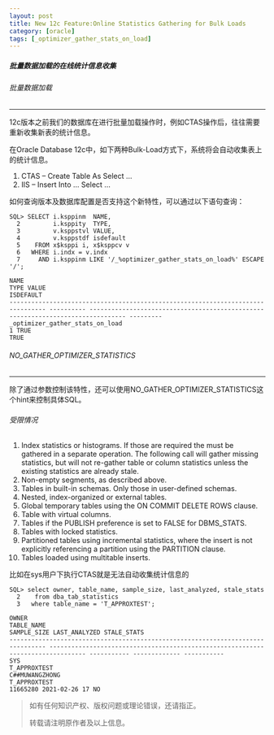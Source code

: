 ```yaml
---
layout: post
title: New 12c Feature:Online Statistics Gathering for Bulk Loads
category: [oracle]
tags: [_optimizer_gather_stats_on_load]
---
```

##### 批量数据加载的在线统计信息收集

###### 批量数据加载
----
12c版本之前我们的数据库在进行批量加载操作时，例如CTAS操作后，往往需要重新收集新表的统计信息。

在Oracle Database 12c中，如下两种Bulk-Load方式下，系统将会自动收集表上的统计信息。
1. CTAS – Create Table As Select …
2. IIS – Insert Into … Select …

如何查询版本及数据库配置是否支持这个新特性，可以通过以下语句查询：

```
SQL> SELECT i.ksppinm  NAME,
  2         i.ksppity  TYPE,
  3         v.ksppstvl VALUE,
  4         v.ksppstdf isdefault
  5    FROM x$ksppi i, x$ksppcv v
  6   WHERE i.indx = v.indx
  7     AND i.ksppinm LIKE '/_%optimizer_gather_stats_on_load%' ESCAPE '/';

NAME                                                                                   TYPE VALUE                                                                            ISDEFAULT
-------------------------------------------------------------------------------- ---------- -------------------------------------------------------------------------------- ---------
_optimizer_gather_stats_on_load                                                           1 TRUE                                                                             TRUE

```

###### NO_GATHER_OPTIMIZER_STATISTICS
----
除了通过参数控制该特性，还可以使用NO_GATHER_OPTIMIZER_STATISTICS这个hint来控制具体SQL。

###### 受限情况
1. Index statistics or histograms. If those are required the must be gathered in a separate operation. The following call will gather missing statistics, but will not re-gather table or column statistics unless the existing statistics are already stale.
2. Non-empty segments, as described above.
3. Tables in built-in schemas. Only those in user-defined schemas.
4. Nested, index-organized or external tables.
5. Global temporary tables using the ON COMMIT DELETE ROWS clause.
6. Table with virtual columns.
7. Tables if the PUBLISH preference is set to FALSE for DBMS_STATS.
8. Tables with locked statistics.
9. Partitioned tables using incremental statistics, where the insert is not explicitly referencing a partition using the PARTITION clause.
10. Tables loaded using multitable inserts.

比如在sys用户下执行CTAS就是无法自动收集统计信息的
```
SQL> select owner, table_name, sample_size, last_analyzed, stale_stats
  2    from dba_tab_statistics
  3   where table_name = 'T_APPROXTEST';

OWNER                                                                            TABLE_NAME                                                                       SAMPLE_SIZE LAST_ANALYZED STALE_STATS
-------------------------------------------------------------------------------- -------------------------------------------------------------------------------- ----------- ------------- -----------
SYS                                                                              T_APPROXTEST                                                                                               
C##MUWANGZHONG                                                                   T_APPROXTEST                                                                        11665280 2021-02-26 17 NO

```






> 如有任何知识产权、版权问题或理论错误，还请指正。
>
> 转载请注明原作者及以上信息。
